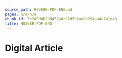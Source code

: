 ```yaml
---
source_path: H0368R-PDF-ENG.md
pages: n/a-n/a
chunk_id: 5c200d4b2dd457a8c92d5b2aa9e294aa4e741d48
title: H0368R-PDF-ENG
---
```

# Digital Article

